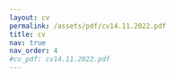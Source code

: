 ```yaml
---
layout: cv
permalink: /assets/pdf/cv14.11.2022.pdf
title: cv
nav: true
nav_order: 4
#cv_pdf: cv14.11.2022.pdf
---
```

